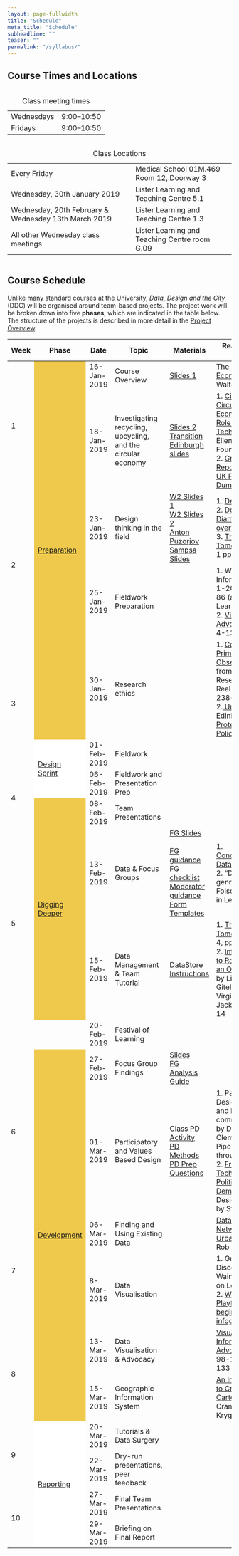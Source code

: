 ```yaml
---
layout: page-fullwidth
title: "Schedule"
meta_title: "Schedule"
subheadline: ""
teaser: ""
permalink: "/syllabus/"
---
```


 <h2>Course Times and Locations</h2>


 <div class="row">
    <div class="small-12 large-6 text-center columns">
        <table>
            <caption>Class meeting times</caption>
            <tr>
                <td>Wednesdays</td>
                <td>9:00&ndash;10:50</td>
            </tr>
            <tr>
                <td>Fridays</td>
                <td>9:00&ndash;10:50</td>
            </tr>
        </table>
    </div>

 <div class="small-12 large-6 text-center columns">
    <table>
        <caption>Class Locations</caption>
        <tr>
            <td>Every Friday</td>
            <td>Medical School 01M.469 Room 12, Doorway 3</td>
        </tr>
        <tr>
            <td>Wednesday, 30th January 2019</td>
            <td>Lister Learning and Teaching Centre 5.1</td>
        </tr>
        <tr>
            <td>Wednesday, 20th February & Wednesday 13th March 2019</td>
            <td>Lister Learning and Teaching Centre 1.3</td>
        </tr>
        <tr>
            <td>All other Wednesday class meetings</td>
            <td>Lister Learning and Teaching Centre room G.09</td>
        </tr>
    </table>
</div>

<div class="t30">

<h2><a name="weekbyweek"></a>Course Schedule</h2>  

<p>
    Unlike many standard
    courses at the University, <i>Data, Design and the City</i> (DDC) will be
    organised around team-based projects. The project work will be broken down into
    five <b>phases</b>, which are indicated in the table below. The structure of
    the projects is described in more detail in the <a href="{{ site.baseurl
}}/project_overview/">Project Overview</a>.
</p>


</div>

<div class="t30">
    <table class="table">
        <thead>
            <tr>
                <th>Week</th>
                <th width="150px">Phase</th>
                <th width="100px">Date</th>
                <th>Topic</th>
                <th>Materials</th>
                <th>Read/Watch before</th>
            </tr>
        </thead>
        <tbody>
            <tr>
                <td rowspan="2">1</td>
                <td rowspan="5" valign="middle" bgcolor="#EFC94C">
                    <p class="teaser"><a href="{{ site.baseurl }}/preparation/">Preparation</a></p>
                </td>
                <td>16-Jan-2019</td>
                <td>Course Overview</td>
                <td><a href="{{ site.baseurl }}/course_docs/week1-1.pptx" target="_blank">Slides 1</a></td>
                <td><a href="https://www.nature.com/news/the-circular-economy-1.19594">The Circular Economy</a> by Walter R. Sahel</td>
            </tr>
            <tr>
                <td>18-Jan-2019</td>
                <td>Investigating recycling,<br />upcycling, and the circular economy</td>
                <td><a href="{{ site.baseurl }}/course_docs/week1-2.pptx" target="_blank">Slides 2</a><br/><a href="{{ site.baseurl }}/course_docs/Transition_Edinburgh_slides.pptm" target="_blank">Transition Edinburgh slides</a></td>
                <td>1. <a href="https://www.ellenmacarthurfoundation.org/assets/downloads/Cities-in-the-Circular-Economy-The-Role-of-Digital-Tech.pdf">Cities in the Circular Economy - the Role of Digital Tech</a> by the Ellen MacArthur Foundation.<br />
                    2. <a href="https://unearthed.greenpeace.org/2018/10/21/uk-household-plastics-found-in-illegal-dumps-in-malaysia/">Greenpeace Report on Illegal UK Plastics Dumping</a></td>
            </tr>
            <tr>
                <td rowspan="2">2</td>
                <td>23-Jan-2019</td>
                <td>Design thinking in the field</td>
                <td><a href="{{ site.baseurl }}/course_docs/week2-1.pptx" target="_blank">W2 Slides 1</a><br/><a href="{{ site.baseurl }}/course_docs/week2-2.pptx" target="_blank">W2 Slides 2</a><br/><a href="https://docs.google.com/presentation/d/1tYPugL8mu-sAKZjq8D2hB2_TxdHZMDpvIWA_lutMqoA/edit#slide=id.p">Anton Puzorjov</a><br/><a href="{{ site.baseurl }}/course_docs/design_ethnography_2019.pptx" target="_blank">Sampsa Slides</a></td>
                <td>1. <a href="https://youtu.be/JF2xaxjrQ7g">Design Video</a><br/>
                    2. <a href="http://www.thecreativeindustries.co.uk/uk-creative-overview/news-and-views/view-what-is-design-and-why-it-matters">Double Diamond overview</a><br />
                    3. <a href="https://www.scribd.com/document/384155848/The-City-of-Tomorrow-Sensors-Networks-Hackers-And-the-Future-of-Urban-Life">The City of Tomorrow</a> - Ch. 1 pp. 3-13
                </td>
            </tr>
            <tr>
                <td>25-Jan-2019</td>
                <td>Fieldwork Preparation</td>
                <td>&nbsp;</td>
                <td>1. Waste is Information pp. 1-20 and 53-86 (access on Learn)<br />2. <a href="https://visualisingadvocacy.org/sites/drawingbynumbers.ttc.io/files/VIFA_singlepage_large.pdf">Visualising Advocacy</a> pp. 4-13, 23-31</td>
            </tr>
            <tr>
                <td rowspan="2">3</td>
                <td>30-Jan-2019</td>
                <td>Research ethics</td>
                <td>&nbsp;</td>
                <td>1. <a href="https://discovered.ed.ac.uk/primo-explore/fulldisplay?docid=44UOE_ALMA51135476460002466&amp=&amp=&amp=&amp=&amp=&amp=&amp=&amp=&amp=&amp=&amp=&amp=&amp=&context=L&vid=44UOE_VU2&lang=en_US&search_scope=default_scope&adaptor=Local%20Search%20Engine&isFrbr=true&tab=default_tab&query=any,contains,doing%20research%20in%20the%20real%20world%20gray&sortby=date&facet=frbrgroupid,include,1311147115&offset=0">Collecting Primary Data: Observation</a>, from Doing Research in the Real World, pp 238-261.<br />2.<a href="https://www.ed.ac.uk/records-management/policy/data-protection"> University of Edinburgh Data Protection Policy</a></td>
            </tr>
            <tr>
                <td rowspan="2" valign="middle" bgcolor="#FFF">
                    <p class="teaser"><a href="{{ site.baseurl }}/design_sprint/">Design Sprint</a></p>
                </td>
                <td>01-Feb-2019</td>
                <td>Fieldwork</td>
                <td>&nbsp;</td>
                <td>&nbsp;</td>
            </tr>
            <tr>
                <td rowspan="2">4</td>
                <td>06-Feb-2019</td>
                <td>Fieldwork and Presentation Prep</td>
                <td></td>
                <td>&nbsp;</td>
            </tr>
            <tr>
                <td rowspan="3" valign="middle" bgcolor="#EFC94C">
                    <p class="teaser"><a href="{{ site.baseurl }}/digging_deeper/">Digging Deeper</a></p>
                </td>
                <td>08-Feb-2019</td>
                <td>Team Presentations</td>
                <td>
                </td>
                <td>&nbsp;</td>
            </tr>
            <tr>
                <td rowspan="2">5</td>
                <td>13-Feb-2019</td>
                <td>Data &amp; Focus Groups</td>
                <td><a href="{{ site.baseurl }}/course_docs/focus_group_slides.pdf" target="_blank">FG Slides</a><br />
                    <br /><a href="{{ site.baseurl }}/course_docs/DDS_focus_groups_guidance.pdf" target="_blank">FG guidance</a><br />
                    <a href="{{ site.baseurl }}/course_docs/DDS_focus_groups_checklist.pdf" target="_blank">FG checklist</a><br />
                    <a href="{{ site.baseurl }}/course_docs/DDS_moderator_guidance.pdf" target="_blank">Moderator guidance</a><br/><a href="{{ site.baseurl }}/form_templates#focus_group_templates">Form Templates</a>
                </td>
                <td>1. <a href="http://methods.sagepub.com.ezproxy.is.ed.ac.uk/base/download/BookChapter/the-data-revolution/n1.xml">Conceptualising Data</a> by Kitchin <br/>2. “Database as genre" by Ed Folsom (access in Learn)
                </td>
            </tr>
            <tr>
                <td>15-Feb-2019</td>
                <td>Data Management &amp; Team Tutorial</td>
                <td>
                    <a href="{{ site.baseurl }}/data_store">DataStore Instructions</a></td>
                <td>1. <a href="https://www.scribd.com/document/384155848/The-City-of-Tomorrow-Sensors-Networks-Hackers-And-the-Future-of-Urban-Life">The City of Tomorrow</a>, ch. 4, pp. 43-56<br />
                    2. <a href="https://raley.english.ucsb.edu/wp-content/Engl800/RawData-excerpts.pdf">Introduction to Raw Data is an Oxymoron</a> by Lisa Gitelman and Virginia Jackson, pp 1-14</td>
            </tr>
            <tr>
                <td>&nbsp;</td>
                <td>&nbsp;</td>
                <td>20-Feb-2019</td>
                <td>Festival of Learning</td>
                <td>&nbsp;</td>
                <td>&nbsp;</td>
            </tr>
            <tr>
                <td rowspan="2">6</td>
                <td rowspan="6" valign="middle" bgcolor="#EFC94C">
                    <p class="teaser"><a href="{{ site.baseurl }}/development/">Development</a></p>
                </td>
                <td>27-Feb-2019</td>
                <td>Focus Group Findings</td>
                <td><a href="{{ site.baseurl }}/course_docs/FocusGroup_Analysis_slides.pdf" target="_blank">    Slides</a><br />
                    <a href="{{ site.baseurl }}/course_docs/analysis_session_instructions.pdf" target="_blank">FG Analysis Guide</a>
                </td>
                <td>&nbsp;</td>
            </tr>
            <tr>
                <td>01-Mar-2019</td>
                <td>Participatory and Values Based Design</td>
                <td><a href="{{ site.baseurl }}/course_docs/PD_class_activity_handout.pdf">Class PD Activity</a><br />
                    <a href="{{ site.baseurl }}/course_docs/PD_methods_table_final.pdf" target="_blank">PD Methods</a><br />
                    <a href="{{ site.baseurl }}/course_docs/PD_prep_questions.pdf" target="_blank">PD Prep Questions</a></td>
                <td>1. Participatory Design for, with and by communities, by DiSalvo, Clement, and Pipek (access through Learn)<br/>2. <a href="https://www.researchgate.net/publication/306107677_From_the_Technical_to_the_Political_Democratizing_Design_Thinking">From the Technical to the Political: Democratizing Design Thinking</a> by Staten et al.</td>
            </tr>
            <tr>            
                <td rowspan="2">7</td>
                <td>06-Mar-2019</td>
                <td>Finding and Using Existing Data</td>
                <td>&nbsp;</td>
                <td><a href="https://papers.ssrn.com/sol3/papers.cfm?abstract_id=2641802">Data-Driven, Networked Urbanism</a> by Rob Kitchin</td>
            </tr>
            <tr>
                <td>8-Mar-2019</td>
                <td>Data Visualisation</td>
                <td>&nbsp;</td>
                <td>1. Graphic Discovery by Wainer (access on Learn)<br/> 2. <a href="http://scihi.org/william-playfair-and-the-beginnings-of-infographics/">William Playfair and the beginnings of infographics</a></td>
            </tr>
            <tr>
                <td rowspan="2">8</td>
                <td>13-Mar-2019</td>
                <td>Data Visualisation &amp; Advocacy</td>
                <td>&nbsp;</td>
                <td><a href="https://visualisingadvocacy.org/sites/drawingbynumbers.ttc.io/files/VIFA_singlepage_small.pdf">Visualising Information for Advocacy</a> pp. 98-116, 130-133</td>
            </tr>
            <tr>
                <td>15-Mar-2019</td>
                <td>Geographic Information System</td>
                <td>&nbsp;</td>
                <td><a href="https://acme-journal.org/index.php/acme/article/view/723">An Introduction to Critical Cartography</a> by Crampton and Krygier</td>
            </tr>
            <tr>
                <td rowspan="2">9</td>
                <td rowspan="4" valign="middle" bgcolor="#FFF">
                    <p class="teaser"><a href="{{ site.baseurl }}/reporting/">Reporting</a></p>
                </td>
                <td>20-Mar-2019</td>
                <td>Tutorials &amp; Data Surgery</td>
                <td>&nbsp;</td>
                <td>&nbsp;</td>
            </tr>
            <tr>
                <td>22-Mar-2019</td>
                <td>Dry-run presentations, peer feedback</td>
                <td>&nbsp;</td>
                <td>&nbsp;</td>
            </tr>
            <tr>
                <td rowspan="2">10</td>
                <td>27-Mar-2019</td>
                <td>Final Team Presentations</td>
                <td>&nbsp;</td>
                <td>&nbsp;</td>
            </tr>
            <tr>
                <td>29-Mar-2019</td>
                <td>Briefing on Final Report</td>
                <td>&nbsp;</td>
                <td>&nbsp;</td>
            </tr>
        </tbody>
    </table>
</div>


 

